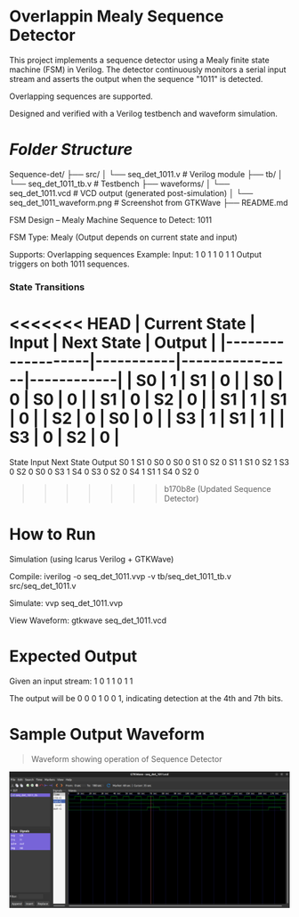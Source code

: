 # Overlappin Mealy Sequence Detector

This project implements a sequence detector using a Mealy finite state machine (FSM) in Verilog. The detector continuously monitors a serial input stream and asserts the output when the sequence "1011" is detected.

Overlapping sequences are supported.

Designed and verified with a Verilog testbench and waveform simulation.

 # *Folder Structure*

Sequence-det/
 ├── src/
 │    └── seq_det_1011.v          # Verilog module
 ├── tb/
 │    └── seq_det_1011_tb.v       # Testbench
 ├── waveforms/
 │    └── seq_det_1011.vcd       # VCD output (generated post-simulation) 
 │    └── seq_det_1011_waveform.png       # Screenshot from GTKWave
 ├── README.md

FSM Design – Mealy Machine
Sequence to Detect: 1011

FSM Type: Mealy (Output depends on current state and input)

Supports: Overlapping sequences
Example:
Input: 1 0 1 1 0 1 1
Output triggers on both 1011 sequences.

### State Transitions

<<<<<<< HEAD
| **Current State** | **Input** | **Next State** | **Output** |
|-------------------|-----------|----------------|------------|
| S0                | 1         | S1             | 0          |
| S0                | 0         | S0             | 0          |
| S1                | 0         | S2             | 0          |
| S1                | 1         | S1             | 0          |
| S2                | 0         | S0             | 0          |
| S3                | 1         | S1             | 1          |
| S3                | 0         | S2             | 0          |
=======
State	Input	Next State	Output
 S0    	1	S1	        0
 S0	0	S0             	0
 S1	0	S2	        0
 S1	1	S1	        0
 S2	1	S3      	0
 S2	0	S0      	0
 S3	1	S4      	0
 S3	0	S2      	0
 S4     1       S1              1
 S4     0       S2              0
>>>>>>> b170b8e (Updated Sequence Detector)

# How to Run

 Simulation (using Icarus Verilog + GTKWave)

Compile:
iverilog -o seq_det_1011.vvp -v tb/seq_det_1011_tb.v src/seq_det_1011.v

Simulate:
vvp seq_det_1011.vvp

View Waveform:
gtkwave seq_det_1011.vcd

# Expected Output

Given an input stream:
1 0 1 1 0 1 1

The output will be 0 0 0 1 0 0 1, indicating detection at the 4th and 7th bits.

# Sample Output Waveform

> Waveform showing operation of Sequence Detector

![Waveform](waveform/seq_det_1011_waveform.png)
